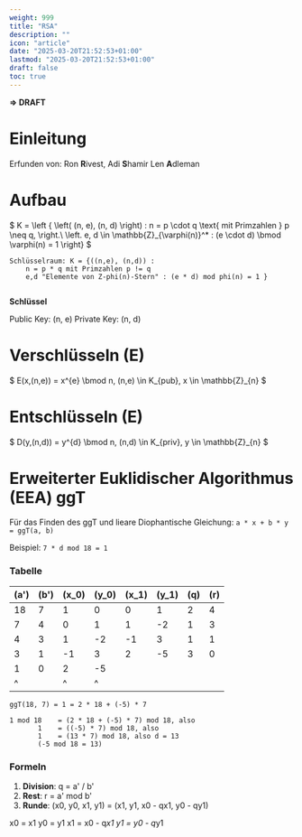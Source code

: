 ```yaml
---
weight: 999
title: "RSA"
description: ""
icon: "article"
date: "2025-03-20T21:52:53+01:00"
lastmod: "2025-03-20T21:52:53+01:00"
draft: false
toc: true
---
```


**=> DRAFT**


# Einleitung

Erfunden von: Ron **R**ivest, Adi **S**hamir Len **A**dleman

# Aufbau

$ K = \left \{ \left( (n, e), (n, d) \right) : n = p \cdot q \text{ mit Primzahlen } p \neq q, \right.\\
\left. e, d \in \mathbb{Z}_{\varphi(n)}^* : (e \cdot d) \bmod \varphi(n) = 1 \right\} $

```
Schlüsselraum: K = {((n,e), (n,d)) : 
    n = p * q mit Primzahlen p != q
    e,d "Elemente von Z-phi(n)-Stern" : (e * d) mod phi(n) = 1 } 
    

```

**Schlüssel**

Public Key: (n, e)
Private Key: (n, d)

# Verschlüsseln (E)

$ E(x,(n,e)) = x^{e} \bmod n,     (n,e) \in K_{pub}, x \in \mathbb{Z}_{n} $

# Entschlüsseln (E)

$ D(y,(n,d)) = y^{d} \bmod n,     (n,d) \in K_{priv}, y \in \mathbb{Z}_{n} $


# Erweiterter Euklidischer Algorithmus (EEA) ggT

Für das Finden des ggT und lieare Diophantische Gleichung: `a * x + b * y = ggT(a, b)`

Beispiel: `7 * d mod 18 = 1`

### Tabelle
| \(a'\) | \(b'\) | \(x_0\) | \(y_0\) | \(x_1\) | \(y_1\) | \(q\) | \(r\) |
|--------|--------|---------|---------|---------|---------|-------|-------|
| 18     | 7      | 1       | 0       | 0       | 1       | 2     | 4     |
| 7      | 4      | 0       | 1       | 1       | -2      | 1     | 3     |
| 4      | 3      | 1       | -2      | -1      | 3       | 1     | 1     |
| 3      | 1      | -1      | 3       | 2       | -5      | 3     | 0     |
| 1      | 0      | 2       | -5      |         |         |       |       |
| ^      |        | ^       | ^       |         |         |       |       |

```
ggT(18, 7) = 1 = 2 * 18 + (-5) * 7

1 mod 18    = (2 * 18 + (-5) * 7) mod 18, also
       1    = ((-5) * 7) mod 18, also
       1    = (13 * 7) mod 18, also d = 13
       (-5 mod 18 = 13)
```

### Formeln
1. **Division**: q = a' / b'
2. **Rest**: r = a' mod b'
3. **Runde**: (x0, y0, x1, y1) = (x1, y1, x0 - qx1, y0 - qy1)

x0 = x1
y0 = y1
x1 = x0 - q*x1
y1 = y0 - q*y1

